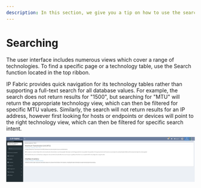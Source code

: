 ```yaml
---
description: In this section, we give you a tip on how to use the search function efficiently.
---
```


# Searching

The user interface includes numerous views which cover a range of technologies. To find a specific page or a technology table, use the Search function located in the top ribbon.

IP Fabric provides quick navigation for its technology tables rather than supporting a full-text search for all database values. For example, the search does not return results for "1500", but searching for "MTU" will return the appropriate technology view, which can then be filtered for specific MTU values. Similarly, the search will not return results for an IP address, however first looking for hosts or endpoints or devices will point to the right technology view, which can then be filtered for specific search intent.

![search](search.png)
